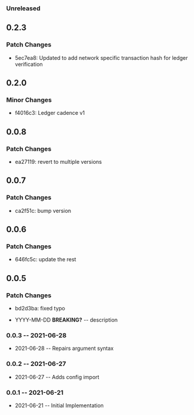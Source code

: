 ### Unreleased

## 0.2.3

### Patch Changes

- 5ec7ea8: Updated to add network specific transaction hash for ledger verification

## 0.2.0

### Minor Changes

- f4016c3: Ledger cadence v1

## 0.0.8

### Patch Changes

- ea27119: revert to multiple versions

## 0.0.7

### Patch Changes

- ca2f51c: bump version

## 0.0.6

### Patch Changes

- 646fc5c: update the rest

## 0.0.5

### Patch Changes

- bd2d3ba: fixed typo

- YYYY-MM-DD **BREAKING?** -- description

### 0.0.3 -- 2021-06-28

- 2021-06-28 -- Repairs argument syntax

### 0.0.2 -- 2021-06-27

- 2021-06-27 -- Adds config import

### 0.0.1 -- 2021-06-21

- 2021-06-21 -- Initial Implementation
